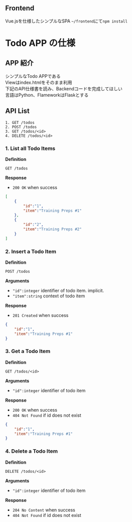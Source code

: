 ## Frontend ##
Vue.jsを仕様したシンプルなSPA
`~/frontend`にて`npm install`

Todo APP の仕様
=====================

## APP 紹介 ##
シンプルなTodo APPである  
Viewはindex.htmlをそのまま利用  
下記のAPI仕様書を読み、Backendコードを完成してほしい  
言語はPython、FlameworkはFlaskとする


## API List ##


`1. GET /todos`  
`2. POST /todos`  
`3. GET /todos/<id>`  
`4. DELETE /todos/<id>`



### 1. List all Todo Items ###

**Definition**

`GET /todos`

**Response**

- `200 OK` when success

```json
[
	{
        "id":"1",
        "item":"Training Preps #1"
	},
	{
	    "id":"2",
	    "item":"Training Preps #2"
    }
]
```


### 2. Insert a Todo Item ###

**Definition**

`POST /todos`

**Arguments**

- `"id":integer` identifier of todo item. implicit.
- `"item":string` context of todo item

**Response**

- `201 Created` when success

```json
{
    "id":"1",
    "item":"Training Preps #1"
}
```

### 3. Get a Todo Item ###

**Definition**

`GET /todos/<id>`

**Arguments**

- `"id":integer` identifier of todo item

**Response**

- `200 OK` when success
- `404 Not Found` if id does not exist

```json
{
    "id":"1",
    "item":"Training Preps #1"
}
```


### 4. Delete a Todo Item ###

**Definition**

`DELETE /todos/<id>`

**Arguments**

- `"id":integer` identifier of todo item

**Response**

- `204 No Content` when success
- `404 Not Found` if id does not exist
